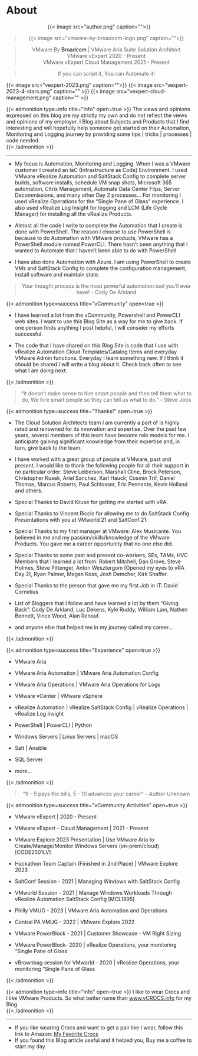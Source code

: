 # About


<center>{{< image src="author.png" caption="">}}</center>

><center>{{< image src="vmware-by-broadcom-logo.png" caption="">}}</center>  

><center>VMware By <span style="color: Black;">Broadcom</span> | VMware Aria Suite Solution Architect</center>  
><center>VMware vExpert 2020 - Present</center>  
><center>VMware vExpert Cloud Management 2021 - Present</center>  

><center>If you can script it, You can Automate it!</center>  

{{< image src="vexpert-2023.png" caption="">}}
{{< image src="vexpert-2023-4-stars.png" caption="" >}}
{{< image src="vexpert-cloud-management.png" caption="" >}}

{{< admonition type=info title="Info" open=true >}}
The views and opinions expressed on this blog are my strictly my own and do not reflect the views and opinions of my employer. I Blog about Subjects and Products that I find interesting and will hopefully help someone get started on their Automation, Monitoring and Logging journey by providing some tips | tricks | processes | code needed.  
{{< /admonition >}}

---

* My focus is Automation, Monitoring and Logging. When I was a VMware customer I created an IaC (Infrastructure as Code) Environment. I used VMware vRealize Automation and SaltStack Config to complete server builds, software installs, schedule VM snap shots, Microsoft 365 automation, Citrix Management, Automate Data Center Flips, Server Decommissions, and many other Day 2 processes… For monitoring I used vRealize Operations for the “Single Pane of Glass” experience. I also used vRealize Log Insight for logging and LCM (Life Cycle Manager) for installing all the vRealize Products.  

* Almost all the code I write to complete the Automation that I create is done with PowerShell. The reason I choose to use PowerShell is because to do Automation with VMware products, VMware has a PowerShell module named PowerCLI. There hasn’t been anything that I wanted to Automate that I haven’t been able to do with PowerShell.

* I have also done Automation with Azure. I am using PowerShell to create VMs and SaltStack Config to complete the configuration management, install software and maintain state.  

>  
><center>Your thought process is the most powerful automation tool you’ll ever have! - Cody De Arkland</center>  
>  

{{< admonition type=success title="vCommunity" open=true >}}
* I have learned a lot from the vCommunity, Powershell and PowerCLI web sites. I want to use this Blog Site as a way for me to give back. If one person finds anything I post helpful, I will consider my efforts successful.  

* The code that I have shared on this Blog Site is code that I use with vRealize Automation Cloud Templates/Catalog Items and everyday VMware Admin functions. Everyday I learn something new. If I think it should be shared I will write a blog about it. Check back often to see what I am doing next.  

{{< /admonition >}}

><center>“It doesn’t make sense to hire smart people and then tell them what to do, We hire smart people so they can tell us what to do.” - Steve Jobs</center>  

{{< admonition type=success title="Thanks!" open=true >}}
* The Cloud Solution Architects team I am currently a part of is highly rated and renowned for its innovation and expertise. Over the past few years, several members of this team have become role models for me. I anticipate gaining significant knowledge from their expertise and, in turn, give back to the team.  

* I have worked with a great group of people at VMware, past and present. I would like to thank the following people for all their support in no particular order: Steve Leiberson, Marshall Cline, Brock Peterson, Christopher Kusek, Ariel Sanchez, Karl Hauck, Cosmin Trif,  Daniel Thomas, Marcus Roberts, Paul Schlosser, Eric Pennente, Kevin Holland and others.  

* Special Thanks to David Kruse for getting me started with vRA.  

* Special Thanks to Vincent Riccio for allowing me to do SaltStack Config Presentations with you at VMworld 21 and SaltConf 21.  

* Special Thanks to my first manager at VMware: Alex Musicante. You believed in me and my passion/skills/knowledge of the VMware Products. You gave me a career opportunity that no one else did.  

* Special Thanks to some past and present co-workers, SEs, TAMs, HVC Members that I learned a lot from: Robert Mitchell, Dan Grove, Steve Holmes, Steve Pittenger, Anton Wesztergom (Opened my eyes to vRA Day 2), Ryan Palmer, Megan Koss, Josh Demcher, Kirk Shaffer.  

* Special Thanks to the person that gave me my first Job in IT: David Cornelius  

* List of Bloggers that I follow and have learned a lot by them “Giving Back”: Cody De Arkland, Luc Dekens, Kyle Ruddy, William Lam, Nathen Bennett, Vince Wood, Alan Renouf.  

* and anyone else that helped me in my journey called my career…  

{{< /admonition >}}

{{< admonition type=success title="Experience" open=true >}}
* VMware Aria  

* VMware Aria Automation | VMware Aria Automation Config  

* VMware Aria Operations | VMware Aria Operations for Logs  

* VMware vCenter | VMware vSphere  

* vRealize Automation | vRealize SaltStack Config | vRealize Operations | vRealize Log Insight  

* PowerShell | PowerCLI | Python  

* Windows Servers | Linux Servers | macOS  

* Salt | Ansible  

* SQL Server  

* more...  

{{< /admonition >}}

><center>"9 - 5 pays the bills, 5 - 10 advances your career" - Author Unknown</center>  

{{< admonition type=success title="vCommunity Activities" open=true >}}
* VMware vExpert | 2020 - Present  

* VMware vExpert - Cloud Management | 2021 - Present  

* VMware Explore 2023 Presentation | Use VMware Aria to Create/Manage/Monitor Windows Servers (on-prem/cloud) [CODE2501LV]  

* Hackathon Team Captain (Finished in 2nd Place) | VMware Explore 2023  

* SaltConf Session - 2021 | Managing Windows with SaltStack Config  

* VMworld Session - 2021 | Manage Windows Workloads Through vRealize Automation SaltStack Config [MCL1895]  

* Philly VMUG - 2023 | VMware Aria Automation and Operations  

* Central PA VMUG - 2022 | VMware Explore 2022  

* VMware PowerBlock - 2021 | Customer Showcase - VM Right Sizing  

* VMware PowerBlock- 2020 | vRealize Operations, your monitoring “Single Pane of Glass  

* vBrownbag session for VMworld - 2020 | vRealize Operations, your monitoring “Single Pane of Glass  

{{< /admonition >}}

{{< admonition type=info title="Info" open=true >}}
I like to wear Crocs and I like VMware Products. So what better name than www.vCROCS.info for my Blog  
{{< /admonition >}}

---

* If you like wearing Crocs and want to get a pair like I wear, follow this link to Amazon:
<a target="_blank" href="https://www.amazon.com/dp/B001V7Z27W?psc=1&amp;ref=ppx_yo2ov_dt_b_product_details&_encoding=UTF8&tag=vcrocs-20&linkCode=ur2&linkId=fa4c787c9ab59a9b8a54b48c402b8517&camp=1789&creative=9325">My Favorite Crocs</a>  
* If you found this Blog article useful and it helped you, Buy me a coffee to start my day.  

<center>
<script type="text/javascript" src="https://cdnjs.buymeacoffee.com/1.0.0/button.prod.min.js" data-name="bmc-button" data-slug="dalehassinger" data-color="#FFDD00" data-emoji=""  data-font="Cookie" data-text="Buy me a coffee" data-outline-color="#000000" data-font-color="#000000" data-coffee-color="#ffffff" ></script>
</center>

